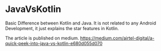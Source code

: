 # JavaVsKotlin
Basic Difference between Kotlin and Java.
It is not related to any Android Development, it just explains the star features in Kotlin. 

The article is published on medium. 
https://medium.com/airtel-digital/a-quick-peek-into-java-vs-kotlin-e680d055d070
